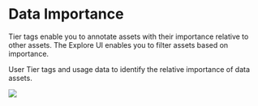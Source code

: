 # Data Importance

Tier tags enable you to annotate assets with their importance relative to other assets. The Explore UI enables you to filter assets based on importance.

User Tier tags and usage data to identify the relative importance of data assets.

![](<../.gitbook/assets/asset-importance (1).gif>)

####
